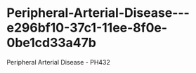 # Peripheral-Arterial-Disease---e296bf10-37c1-11ee-8f0e-0be1cd33a47b
Peripheral Arterial Disease - PH432
